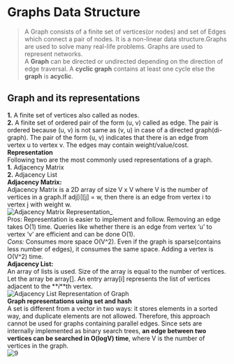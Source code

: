 <h1 id="graphs-data-structure">Graphs Data Structure</h1>
<blockquote>
<p>A Graph consists of a finite set of vertices(or nodes) and set of Edges which connect a pair of nodes. It is a non-linear data structure.Graphs are used to solve many real-life problems. Graphs are used to represent networks.<br>
A <strong>Graph</strong> can be directed or undirected depending on the direction of edge traversal. A <strong>cyclic graph</strong> contains at least one cycle else the <strong>graph</strong> is <strong>acyclic</strong>.</p>
</blockquote>
<h2 id="graph-and-its-representations">Graph and its representations</h2>
<p><strong>1.</strong> A finite set of vertices also called as nodes.<br>
<strong>2.</strong> A finite set of ordered pair of the form (u, v) called as edge. The pair is ordered because (u, v) is not same as (v, u) in case of a directed graph(di-graph). The pair of the form (u, v) indicates that there is an edge from vertex u to vertex v. The edges may contain weight/value/cost.<br>
<strong>Representation</strong><br>
Following two are the most commonly used representations of a graph.<br>
<strong>1.</strong> Adjacency Matrix<br>
<strong>2.</strong> Adjacency List<br>
<strong>Adjacency Matrix:</strong><br>
Adjacency Matrix is a 2D array of size V x V where V is the number of vertices in a graph.If adj[i][j] = w, then there is an edge from vertex i to vertex j with weight w.<br>
<img src="https://cdncontribute.geeksforgeeks.org/wp-content/uploads/adjacencymatrix.png" alt="Adjacency Matrix Representation" title="adjacency_matrix_representation">_<br>
Pros: Representation is easier to implement and follow. Removing an edge takes O(1) time. Queries like whether there is an edge from vertex ‘u’ to vertex ‘v’ are efficient and can be done O(1).<br>
<em>Cons:</em> Consumes more space O(V^2). Even if the graph is sparse(contains less number of edges), it consumes the same space. Adding a vertex is O(V^2) time.<br>
<strong>Adjacency List:</strong><br>
An array of lists is used. Size of the array is equal to the number of vertices. Let the array be array[]. An entry array[i] represents the list of vertices adjacent to the **<em>i</em>**th vertex.<br>
<img src="https://cdncontribute.geeksforgeeks.org/wp-content/uploads/listadjacency.png" alt="Adjacency List Representation of Graph" title="adjacency_list_representation"><br>
<strong>Graph representations using set and hash</strong><br>
A set is different from a vector in two ways: it stores elements in a sorted way, and duplicate elements are not allowed. Therefore, this approach cannot be used for graphs containing parallel edges. Since sets are internally implemented as binary search trees, <strong>an edge between two vertices can be searched in O(logV) time</strong>, where V is the number of vertices in the graph.<br>
<img src="https://media.geeksforgeeks.org/wp-content/cdn-uploads/9-2.png" alt="9"></p>

